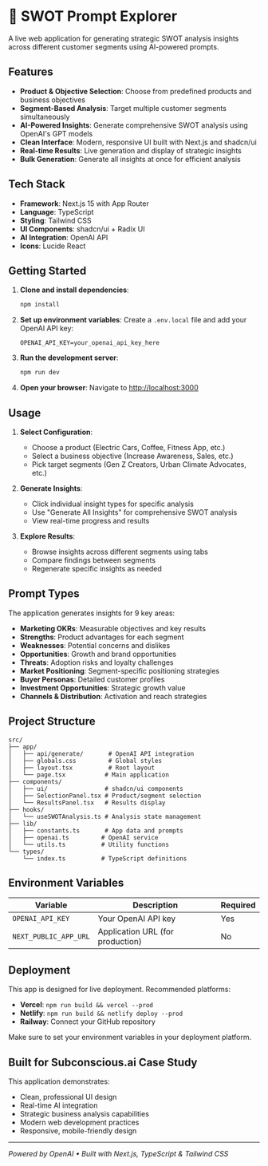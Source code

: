 # 🧪 SWOT Prompt Explorer

A live web application for generating strategic SWOT analysis insights across different customer segments using AI-powered prompts.

## Features

- **Product & Objective Selection**: Choose from predefined products and business objectives
- **Segment-Based Analysis**: Target multiple customer segments simultaneously
- **AI-Powered Insights**: Generate comprehensive SWOT analysis using OpenAI's GPT models
- **Clean Interface**: Modern, responsive UI built with Next.js and shadcn/ui
- **Real-time Results**: Live generation and display of strategic insights
- **Bulk Generation**: Generate all insights at once for efficient analysis

## Tech Stack

- **Framework**: Next.js 15 with App Router
- **Language**: TypeScript
- **Styling**: Tailwind CSS
- **UI Components**: shadcn/ui + Radix UI
- **AI Integration**: OpenAI API
- **Icons**: Lucide React

## Getting Started

1. **Clone and install dependencies**:

   ```bash
   npm install
   ```

2. **Set up environment variables**:
   Create a `.env.local` file and add your OpenAI API key:

   ```
   OPENAI_API_KEY=your_openai_api_key_here
   ```

3. **Run the development server**:

   ```bash
   npm run dev
   ```

4. **Open your browser**:
   Navigate to [http://localhost:3000](http://localhost:3000)

## Usage

1. **Select Configuration**:

   - Choose a product (Electric Cars, Coffee, Fitness App, etc.)
   - Select a business objective (Increase Awareness, Sales, etc.)
   - Pick target segments (Gen Z Creators, Urban Climate Advocates, etc.)

2. **Generate Insights**:

   - Click individual insight types for specific analysis
   - Use "Generate All Insights" for comprehensive SWOT analysis
   - View real-time progress and results

3. **Explore Results**:
   - Browse insights across different segments using tabs
   - Compare findings between segments
   - Regenerate specific insights as needed

## Prompt Types

The application generates insights for 9 key areas:

- **Marketing OKRs**: Measurable objectives and key results
- **Strengths**: Product advantages for each segment
- **Weaknesses**: Potential concerns and dislikes
- **Opportunities**: Growth and brand opportunities
- **Threats**: Adoption risks and loyalty challenges
- **Market Positioning**: Segment-specific positioning strategies
- **Buyer Personas**: Detailed customer profiles
- **Investment Opportunities**: Strategic growth value
- **Channels & Distribution**: Activation and reach strategies

## Project Structure

```
src/
├── app/
│   ├── api/generate/       # OpenAI API integration
│   ├── globals.css         # Global styles
│   ├── layout.tsx          # Root layout
│   └── page.tsx           # Main application
├── components/
│   ├── ui/                # shadcn/ui components
│   ├── SelectionPanel.tsx # Product/segment selection
│   └── ResultsPanel.tsx   # Results display
├── hooks/
│   └── useSWOTAnalysis.ts # Analysis state management
├── lib/
│   ├── constants.ts       # App data and prompts
│   ├── openai.ts         # OpenAI service
│   └── utils.ts          # Utility functions
└── types/
    └── index.ts          # TypeScript definitions
```

## Environment Variables

| Variable              | Description                      | Required |
| --------------------- | -------------------------------- | -------- |
| `OPENAI_API_KEY`      | Your OpenAI API key              | Yes      |
| `NEXT_PUBLIC_APP_URL` | Application URL (for production) | No       |

## Deployment

This app is designed for live deployment. Recommended platforms:

- **Vercel**: `npm run build && vercel --prod`
- **Netlify**: `npm run build && netlify deploy --prod`
- **Railway**: Connect your GitHub repository

Make sure to set your environment variables in your deployment platform.

## Built for Subconscious.ai Case Study

This application demonstrates:

- Clean, professional UI design
- Real-time AI integration
- Strategic business analysis capabilities
- Modern web development practices
- Responsive, mobile-friendly design

---

_Powered by OpenAI • Built with Next.js, TypeScript & Tailwind CSS_
